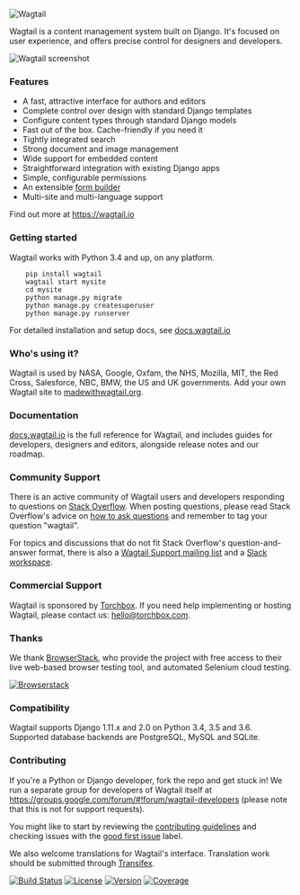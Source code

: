 ![Wagtail](https://releases.wagtail.io/wagtail-github-header.png?x)

Wagtail is a content management system built on Django. It's focused on user experience, and offers precise control for designers and developers. 

![Wagtail screenshot](https://releases.wagtail.io/wagtail-screenshot.png)

### Features

* A fast, attractive interface for authors and editors
* Complete control over design with standard Django templates
* Configure content types through standard Django models
* Fast out of the box. Cache-friendly if you need it
* Tightly integrated search
* Strong document and image management
* Wide support for embedded content
* Straightforward integration with existing Django apps
* Simple, configurable permissions
* An extensible [form builder](http://docs.wagtail.io/en/latest/reference/contrib/forms/index.html)
* Multi-site and multi-language support

Find out more at https://wagtail.io

### Getting started

Wagtail works with Python 3.4 and up, on any platform.

```
    pip install wagtail
    wagtail start mysite
    cd mysite
    python manage.py migrate
    python manage.py createsuperuser
    python manage.py runserver
```

For detailed installation and setup docs, see [docs.wagtail.io](http://docs.wagtail.io/)

### Who's using it?

Wagtail is used by NASA, Google, Oxfam, the NHS, Mozilla, MIT, the Red Cross, Salesforce, NBC, BMW, the US and UK governments. Add your own Wagtail site to [madewithwagtail.org](http://madewithwagtail.org).

### Documentation

[docs.wagtail.io](http://docs.wagtail.io/) is the full reference for Wagtail, and includes guides for developers, designers and editors, alongside release notes and our roadmap.

### Community Support

There is an active community of Wagtail users and developers responding to questions on [Stack Overflow](http://stackoverflow.com/questions/tagged/wagtail). When posting questions, please read Stack Overflow's advice on [how to ask questions](http://stackoverflow.com/help/how-to-ask) and remember to tag your question "wagtail".

For topics and discussions that do not fit Stack Overflow's question-and-answer format, there is also a [Wagtail Support mailing list](https://groups.google.com/forum/#!forum/wagtail) and a [Slack workspace](https://github.com/wagtail/wagtail/wiki/Slack).

### Commercial Support

Wagtail is sponsored by [Torchbox](https://torchbox.com/). If you need help implementing or hosting Wagtail, please contact us: hello@torchbox.com.

### Thanks

We thank [BrowserStack](https://www.browserstack.com/), who provide the project with free access to their live web-based browser testing tool, and automated Selenium cloud testing.

[![Browserstack](https://cdn.rawgit.com/wagtail/wagtail/master/.github/browserstack-logo.svg)](https://www.browserstack.com/)

### Compatibility
Wagtail supports Django 1.11.x and 2.0 on Python 3.4, 3.5 and 3.6. Supported database backends are PostgreSQL, MySQL and SQLite.

### Contributing
If you're a Python or Django developer, fork the repo and get stuck in! We run a separate group for developers of Wagtail itself at https://groups.google.com/forum/#!forum/wagtail-developers (please note that this is not for support requests).

You might like to start by reviewing the [contributing guidelines](http://docs.wagtail.io/en/latest/contributing/index.html) and checking issues with the [good first issue](https://github.com/wagtail/wagtail/labels/good%20first%20issue) label.

We also welcome translations for Wagtail's interface. Translation work should be submitted through [Transifex](https://www.transifex.com/projects/p/wagtail/).

[![Build Status](https://api.travis-ci.org/wagtail/wagtail.svg?branch=master)](https://travis-ci.org/wagtail/wagtail) 
[![License](https://img.shields.io/badge/license-BSD-blue.svg)](https://opensource.org/licenses/BSD-3-Clause)
[![Version](https://img.shields.io/pypi/v/wagtail.svg)](https://pypi.python.org/pypi/wagtail/) 
[![Coverage](http://codecov.io/github/wagtail/wagtail/coverage.svg?branch=master)](http://codecov.io/github/wagtail/wagtail?branch=master)